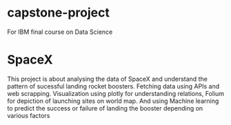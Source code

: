 # capstone-project
For IBM final course on Data Science
# SpaceX
This project is about analysing the data of SpaceX and understand the pattern of sucessful landing rocket boosters. Fetching data using APIs and web scrapping. Visualization using plotly for understanding relations, Folium for depiction of launching sites on world map. And using Machine learning to predict the success or failure of landing the booster depending on various factors
